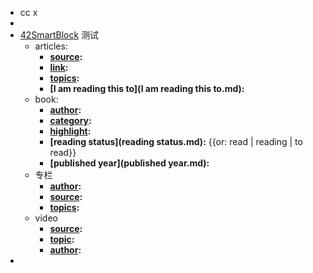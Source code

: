 - cc x
- 
- [42SmartBlock](42SmartBlock.md) 测试
    - articles:
        - **[source](source.md):**
        - **[link](link.md):**
        - **[topics](topics.md):**
        - **[I am reading this to](I am reading this to.md):**
    - book:
        - **[author](author.md):**
        - **[category](category.md):**
        - **[highlight](highlight.md):**
        - **[reading status](reading status.md):** {{or: read | reading | to read}}
        - **[published year](published year.md):**
    - 专栏
        - **[author](author.md):**
        - **[source](source.md):**
        - **[topics](topics.md):**
    - video
        - **[source](source.md):**
        - **[topic](topic.md):**
        - **[author](author.md):**
- 
